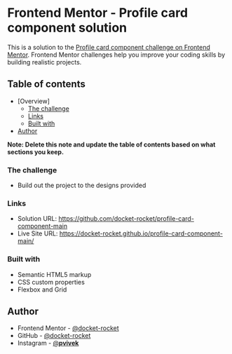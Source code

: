 # Frontend Mentor - Profile card component solution

This is a solution to the [Profile card component challenge on Frontend Mentor](https://www.frontendmentor.io/challenges/profile-card-component-cfArpWshJ). Frontend Mentor challenges help you improve your coding skills by building realistic projects.

## Table of contents

- [Overview]
  - [The challenge](#the-challenge)
  - [Links](#links)
  - [Built with](#built-with)
- [Author](#author)

**Note: Delete this note and update the table of contents based on what sections you keep.**

### The challenge

- Build out the project to the designs provided

### Links

- Solution URL: https://github.com/docket-rocket/profile-card-component-main
- Live Site URL: https://docket-rocket.github.io/profile-card-component-main/

### Built with

- Semantic HTML5 markup
- CSS custom properties
- Flexbox and Grid

## Author

- Frontend Mentor - [@docket-rocket](https://www.frontendmentor.io/profile/docket-rocket)
- GitHub - [@docket-rocket](https://github.com/docket-rocket)
- Instagram - [@__pvivek__](https://www.instagram.com/__pvivek__/)
